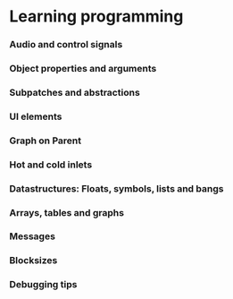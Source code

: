 # Learning programming

### Audio and control signals


### Object properties and arguments


### Subpatches and abstractions


### UI elements


### Graph on Parent


### Hot and cold inlets


### Datastructures: Floats, symbols, lists and bangs


### Arrays, tables and graphs


### Messages


### Blocksizes


### Debugging tips


